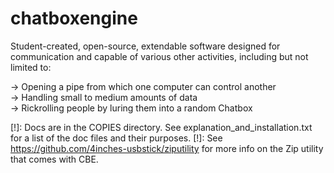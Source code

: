 # chatboxengine
Student-created, open-source, extendable software designed for communication and capable of various other activities, including but not limited to:

-> Opening a pipe from which one computer can control another\
-> Handling small to medium amounts of data\
-> Rickrolling people by luring them into a random Chatbox

[!]: Docs are in the COPIES directory. See explanation_and_installation.txt for a list of the doc files and their purposes.
[!]: See https://github.com/4inches-usbstick/ziputility for more info on the Zip utility that comes with CBE.